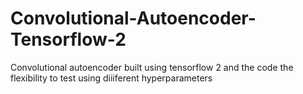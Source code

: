 # Convolutional-Autoencoder-Tensorflow-2
Convolutional autoencoder built using tensorflow 2 and the code the flexibility to test using diiiferent hyperparameters
